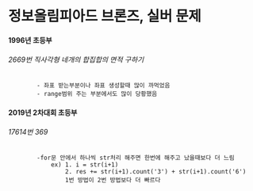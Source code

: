 # 정보올림피아드 브론즈, 실버 문제

#### 1996년 초등부
###### 2669번 직사각형 네개의 합집합의 면적 구하기
			- 좌표 받는부분이나 좌표 생성할때 많이 까먹었음
			- range범위 주는 부분에서도 많이 당황했음
#### 2019년 2차대회 초등부
###### 17614번 369
			-for문 안에서 하나씩 str처리 해주면 한번에 해주고 났을때보다 더 느림
				ex) 1. i = str(i+1) 
					2. res += str(i+1).count('3') + str(i+1).count('6')
					1번 방법이 2번 방법보다 더 빠르다
